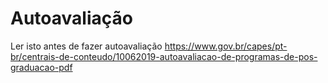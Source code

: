 # Autoavaliação

Ler isto antes de fazer autoavaliação https://www.gov.br/capes/pt-br/centrais-de-conteudo/10062019-autoavaliacao-de-programas-de-pos-graduacao-pdf

